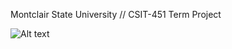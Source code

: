 
Montclair State University // CSIT-451 Term Project

![Alt text](https://raw.github.com/Schwifty/app/src/main/res/drawable-xxxhdpi/schwiftylogolong.png?raw=true "Optional Title")
